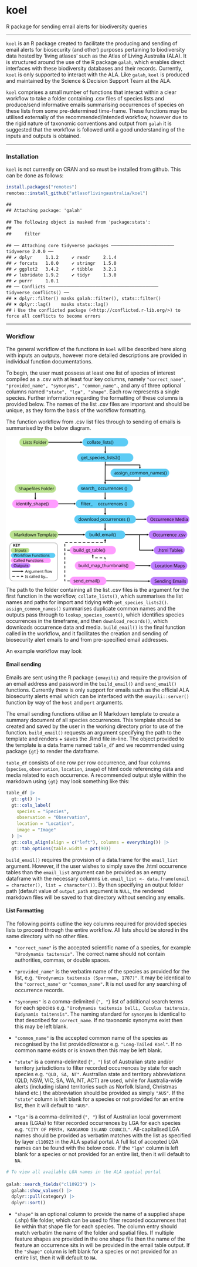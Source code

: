 
# koel

R package for sending email alerts for biodiversity queries

------------------------------------------------------------------------

`koel` is an R package created to facilitate the producing and sending
of email alerts for biosecurity (and other) purposes pertaining to
biodiversity data hosted by ‘living atlases’ such as the Atlas of Living
Australia (ALA). It is structured around the use of the R package
`galah`, which enables direct interfaces with these biodiversity
databases and their records. Currently, `koel` is only supported to
interact with the ALA. Like `galah`, `koel` is produced and maintained
by the Science & Decision Support Team at the ALA.

`koel` comprises a small number of functions that interact within a
clear workflow to take a folder containing .csv files of species lists
and produce/send informative emails summarising occurrences of species
on these lists from some pre-determined time-frame. These functions may
be utilised externally of the recommended/intended workflow, however due
to the rigid nature of taxonomic conventions and output from `galah` it
is suggested that the workflow is followed until a good understanding of
the inputs and outputs is obtained.

------------------------------------------------------------------------

### Installation

`koel` is not currently on CRAN and so must be installed from github.
This can be done as follows:

``` r
install.packages("remotes")
remotes::install_github("atlasoflivingaustralia/koel")
```

    ## 
    ## Attaching package: 'galah'

    ## The following object is masked from 'package:stats':
    ## 
    ##     filter

    ## ── Attaching core tidyverse packages ──────────────────────── tidyverse 2.0.0 ──
    ## ✔ dplyr     1.1.2     ✔ readr     2.1.4
    ## ✔ forcats   1.0.0     ✔ stringr   1.5.0
    ## ✔ ggplot2   3.4.2     ✔ tibble    3.2.1
    ## ✔ lubridate 1.9.2     ✔ tidyr     1.3.0
    ## ✔ purrr     1.0.1     
    ## ── Conflicts ────────────────────────────────────────── tidyverse_conflicts() ──
    ## ✖ dplyr::filter() masks galah::filter(), stats::filter()
    ## ✖ dplyr::lag()    masks stats::lag()
    ## ℹ Use the conflicted package (<http://conflicted.r-lib.org/>) to force all conflicts to become errors

------------------------------------------------------------------------

### Workflow

The general workflow of the functions in `koel` will be described here
along with inputs an outputs, however more detailed descriptions are
provided in individual function documentations.

To begin, the user must possess at least one list of species of interest
compiled as a .csv with at least four key columns, namely
`"correct_name", "provided_name", "synonyms", "common_name"`., and any
of three optional columns named `"state", "lga", "shape"`. Each row
represents a single species. Further information regarding the
formatting of these columns is provided below. The names of the list
.csv files are important and should be unique, as they form the basis of
the workflow formatting.

The function workflow from .csv list files through to sending of emails
is summarised by the below diagram.

<img src="man/figures/koel_workflow.svg" align="left"/>

The path to the folder containing all the list .csv files is the
argument for the first function in the workflow, `collate_lists()`,
which summarises the list names and paths for import and tidying with
`get_species_lists2()`. `assign_common_names()` summarises duplicate
common names and the outputs pass through to `lookup_species_count()`,
which identifies species occurrences in the timeframe, and then
`download_records()`, which downloads occurrence data and media.
`build_email()` is the final function called in the workflow, and it
facilitates the creation and sending of biosecurity alert emails to and
from pre-specified email addresses.

An example workflow may look

#### Email sending

Emails are sent using the R package `{emayili}` and require the
provision of an email address and password in the `build_email()` and
`send_email()` functions. Currently there is only support for emails
such as the official ALA biosecurity alerts email which can be
interfaced with the `emayili::server()` function by way of the `host`
and `port` arguments.

The email sending functions utilise an R Markdown template to create a
summary document of all species occurrences. This template should be
created and saved by the user in the working directory prior to use of
the function. `build_email()` requests an argument specifying the path
to the template and renders + saves the .Rmd file in-line. The object
provided to the template is a data.frame named `table_df` and we
recommended using package `{gt}` to render the dataframe.

`table_df` consists of one row per row occurrence, and four columns
(`species`, `observation`, `location`, `image`) of html code referencing
data and media related to each occurrence. A recommended output style
within the markdown using `{gt}` may look something like this:

``` r
table_df |>
  gt::gt() |>
  gt::cols_label(
    species = "Species",
    observation = "Observation",
    location = "Location",
    image = "Image"
  ) |>
  gt::cols_align(align = c("left"), columns = everything()) |>
  gt::tab_options(table.width = pct(90))
```

`build_email()` requires the provision of a data.frame for the
`email_list` argument. However, if the user wishes to simply save the
.html occurrence tables than the `email_list` argument can be provided
as an empty dataframe with the necessary columns
i.e. `email_list <- data.frame(email = character(), list = character())`.
By then specifying an output folder path (default value of `output_path`
argument is `NULL`, the rendered markdown files will be saved to that
directory without sending any emails.

#### List Formatting

The following points outline the key columns required for provided
species lists to proceed through the entire workflow. All lists should
be stored in the same directory with no other files.

- `"correct_name"` is the accepted scientific name of a species, for
  example `"Urodynamis taitensis"`. The correct name should not contain
  authorities, commas, or double spaces.

- `"provided_name"` is the verbatim name of the species as provided for
  the list, e.g. `"Urodynamis taitensis (Sparrman, 1787)"`. It may be
  identical to the `"correct_name"` or `"common_name"`. It is not used
  for any searching of occurrence records.

- `"synonyms"` is a comma-delimited (`", "`) list of additional search
  terms for each species
  e.g. `"Urodynamis taitensis belli, Cuculus taitensis, Eudynamis taitensis"`.
  The naming standard for `synonyms` is identical to that described for
  `correct_name`. If no taxonomic synonyms exist then this may be left
  blank.

- `"common_name"` is the accepted common name of the species as
  recognised by the list provided/creator e.g. `"Long-Tailed Koel"`. If
  no common name exists or is known then this may be left blank.

- `"state"` is a comma-delimited (`", "`) list of Australian state
  and/or territory jurisdictions to filter recorded occurrences by state
  for each species e.g. `"QLD, SA, NT"`. Australian state and territory
  abbreviations (QLD, NSW, VIC, SA, WA, NT, ACT) are used, while for
  Australia-wide alerts (including island territories such as Norfolk
  Island, Christmas Island etc.) the abbreviation should be provided as
  simply `"AUS"`. If the `"state"` column is left blank for a species or
  not provided for an entire list, then it will default to `"AUS"`.

- `"lga"` is a comma-delimited (`", "`) list of Australian local
  government areas (LGAs) to filter recorded occurrences by LGA for each
  species e.g. `"CITY OF PERTH, KANGAROO ISLAND COUNCIL"`.
  All-capitalised LGA names should be provided as verbatim matches with
  the list as specified by layer `cl10923` in the ALA spatial portal. A
  full list of accepted LGA names can be found with the below code. If
  the `"lga"` column is left blank for a species or not provided for an
  entire list, then it will default to `NA`.

``` r
# To view all available LGA names in the ALA spatial portal

galah::search_fields("cl10923") |>
  galah::show_values() |>
  dplyr::pull(category) |>
  dplyr::sort()
```

- `"shape"` is an optional column to provide the name of a supplied
  shape (.shp) file folder, which can be used to filter recorded
  occurrences that lie within that shape file for each species. The
  column entry should match verbatim the name of the folder and spatial
  files. If multiple feature shapes are provided in the one shape file
  then the name of the feature an occurrence sits in will be provided in
  the email table output. If the `"shape"` column is left blank for a
  species or not provided for an entire list, then it will default to
  `NA`.
